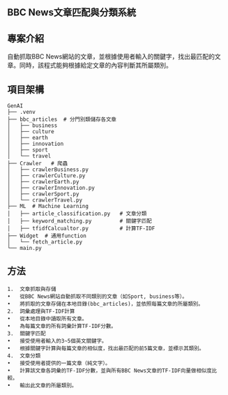 ## BBC News文章匹配與分類系統

專案介紹
---
自動抓取BBC News網站的文章，並根據使用者輸入的關鍵字，找出最匹配的文章。同時，該程式能夠根據給定文章的內容判斷其所屬類別。

項目架構
---
```
GenAI
├── .venv
├── bbc_articles  # 分門別類儲存各文章
│   ├── business
│   ├── culture
│   ├── earth
│   ├── innovation
│   ├── sport
│   └── travel
├── Crawler   # 爬蟲
│   ├── crawlerBusiness.py
│   ├── crawlerCulture.py
│   ├── crawlerEarth.py
│   ├── crawlerInnovation.py
│   ├── crawlerSport.py
│   └── crawlerTravel.py
├── ML  # Machine Learning
│   ├── article_classification.py   # 文章分類
│   ├── keyword_matching.py         # 關鍵字匹配
│   ├── tfidfCalcualtor.py          # 計算TF-IDF
├── Widget  # 通用function
│   └── fetch_article.py
└── main.py
```
## 方法
	1.	文章抓取與存儲
	•	從BBC News網站自動抓取不同類別的文章（如Sport, business等）。
	•	將抓取的文章存儲在本地目錄(bbc_articles)，並依照每篇文章的所屬類別。
	2.	詞彙處理與TF-IDF計算
	•	從本地目錄中讀取所有文章。
	•	為每篇文章的所有詞彙計算TF-IDF分數。
	3.	關鍵字匹配
	•	接受使用者輸入的3~5個英文關鍵字。
	•	根據關鍵字計算與每篇文章的相似度，找出最匹配的前5篇文章，並標示其類別。
	4.	文章分類
	•	接受使用者提供的一篇文章（純文字）。
	•	計算該文章各詞彙的TF-IDF分數，並與所有BBC News文章的TF-IDF向量做相似度比較。
	•	輸出此文章的所屬類別。



